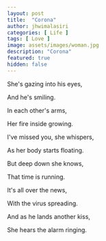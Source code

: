 ```yaml
---
layout: post
title:  "Corona"
author: jhwimalasiri
categories: [ Life ]
tags: [ Love ]
image: assets/images/woman.jpg
description: "Corona"
featured: true
hidden: false
---
```


She's gazing into his eyes,

And he's smiling. 

In each other's arms,

Her fire inside growing. 

I've missed you, she whispers,

As her body starts floating.

But deep down she knows, 

That time is running.

It's all over the news,

With the virus spreading.

And as he lands another kiss, 

She hears the alarm ringing.

